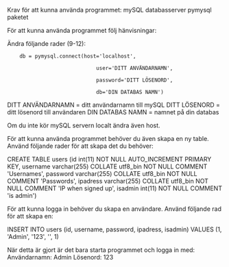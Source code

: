 Krav för att kunna använda programmet:
mySQL databasserver
pymysql paketet



För att kunna använda programmet följ hänvisningar:

Ändra följande rader (9-12):

		db = pymysql.connect(host='localhost',

                                 user='DITT ANVÄNDARNAMN',
								 
                                 password='DITT LÖSENORD',
								 
                                 db='DIN DATABAS NAMN')
								 
								 
DITT ANVÄNDARNAMN = ditt användarnamn till mySQL
DITT LÖSENORD = ditt lösenord till användaren
DIN DATABAS NAMN = namnet på din databas

Om du inte kör mySQL servern localt ändra även host.


För att kunna använda programmet behöver du även skapa en ny table.
Använd följande rader för att skapa det du behöver:


CREATE TABLE users (id int(11) NOT NULL AUTO_INCREMENT PRIMARY KEY, 
username varchar(255) COLLATE utf8_bin NOT NULL COMMENT 'Usernames', 
password varchar(255) COLLATE utf8_bin NOT NULL COMMENT 'Passwords', 
ipadress varchar(255) COLLATE utf8_bin NOT NULL COMMENT 'IP when signed up', 
isadmin int(11) NOT NULL COMMENT 'is admin')


För att kunna logga in behöver du skapa en användare.
Använd följande rad för att skapa en:

INSERT INTO users (id, username, password, ipadress, isadmin) VALUES (1, 'Admin', '123', '', 1)


När detta är gjort är det bara starta programmet och logga in med:
Användarnamn: Admin
Lösenord: 123

